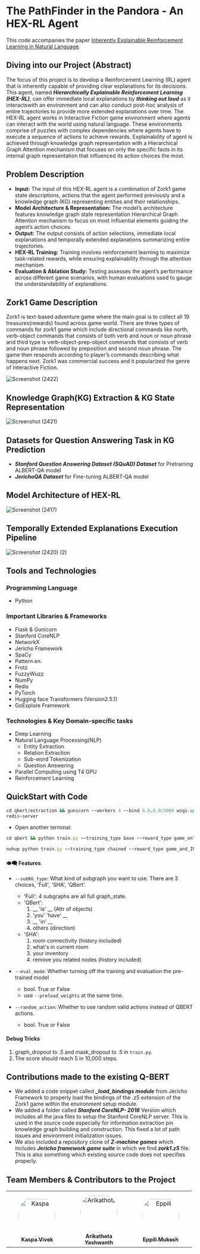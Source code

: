 # The PathFinder in the Pandora - An HEX-RL Agent

This code accompanies the paper [Inherently Explainable Reinforcement Learning in Natural Language](https://arxiv.org/abs/2112.08907).

## Diving into our Project (Abstract)

 The focus of this project is to develop a Reinforcement Learning (RL) agent that is inherently capable of providing clear explanations for its decisions. This agent, named ***Hierarchically Explainable Reinforcement Learning (HEX-RL)***, can offer immediate local explanations by ***thinking out loud*** as it interactswith an environment and can also conduct post-hoc analysis of entire trajectories to provide more extended explanations over time. The HEX-RL agent works in Interactive Fiction game environment where agents can interact with the world using natural language. These environments comprise of puzzles with complex dependencies where agents have to execute a sequence of actions to achieve rewards. Explainability of agent is achieved through knowledge graph representation with a Hierarchical Graph Attention mechanism that focuses on only the specific facts in its internal graph representation that influenced its action choices the most.

 ## Problem Description

-  **Input:** The input of this HEX-RL agent is a combination of Zork1 game state descriptions, actions that the agent performed previously and a knowledge graph (KG) representing entities and their relationships.
-  **Model Architecture & Representation:** The model’s architecture features knowledge graph state representation Hierarchical Graph Attention mechanism to focus on most influential elements guiding the agent’s action choices.
-   **Output:** The output consists of action selections, immediate local explanations and temporally extended explanations summarizing entire trajectories.
-   **HEX-RL Training:** Training involves reinforcement learning to maximize task-related rewards, while ensuring explainability through the attention mechanism.
-   **Evaluation & Ablation Study:** Testing assesses the agent’s performance across different game scenarios, with human evaluations used to gauge the understandability of explanations.

## Zork1 Game Description

Zork1 is text-based adventure game where the main goal is to collect all 19 treasures(rewards) found across game world. There are three types of commands for zork1 game which include directional commands like north, verb-object commands that consists of both verb and noun or noun phrase and third type is verb-object-prep-object commands that consists of verb and noun phrase followed by preposition and second noun phrase. The game then responds according to player’s commands describing what happens next. Zork1 was commercial success and it popularized the genre of Interactive Fiction.

![Screenshot (2422)](https://github.com/Vivekkaspa/EPICS-II-MiniProject/assets/110654004/78519e56-4eb8-4b81-83ee-031b6426b7fc)




## Knowledge Graph(KG) Extraction & KG State Representation

![Screenshot (2421)](https://github.com/Vivekkaspa/EPICS-II-MiniProject/assets/110654004/156ea783-1c7d-41f2-9e57-49a3ffef153b)


## Datasets for Question Answering Task in KG Prediction

- ***Stanford Question Answering Dataset (SQuAD) Dataset***  for Pretraining ALBERT-QA model
-  ***JerichoQA Dataset*** for Fine-tuning ALBERT-QA model


## Model Architecture of HEX-RL

![Screenshot (2417)](https://github.com/Vivekkaspa/EPICS-II-MiniProject/assets/110654004/f96b338a-361a-47f2-8b73-703bc47df293) 

## Temporally Extended Explanations Execution Pipeline
![Screenshot (2420) (2)](https://github.com/Vivekkaspa/EPICS-II-MiniProject/assets/110654004/fc2cb92e-6216-4e64-9f57-72a7fc064204)




## Tools and Technologies

### Programming Language 

- Python

### Important Libraries & Frameworks

-  Flask & Gunicorn
-  Stanford CoreNLP
-  NetworkX
-  Jericho Framework
-   SpaCy
-  Pattern.en.
-   Frotz
-   FuzzyWuzz
-    NumPy
-  Redis
-   PyTorch
-    Hugging face Transformers (Version2.5.1)
-    GoExplore Framework

###  Technologies & Key Domain-specific tasks

-  Deep Learning
-   Natural Language Processing(NLP)
    -  Entity Extraction
    -  Relation Extraction
    -   Sub-word Tokenization
    - Question Answering
-  Parallel Computing using T4 GPU
-   Reinforcement Learning



## QuickStart with Code

```ruby
cd qbert/extraction && gunicorn --workers 4 --bind 0.0.0.0:5000 wsgi:app
redis-server
```

* Open another terminal:
```ruby
cd qbert && python train.py --training_type base --reward_type game_only  --subKG_type QBert
```
```ruby
nohup python train.py --training_type chained --reward_type game_and_IM  --subKG_type QBert --batch_size 2 --seed 0 --preload_weights Q-BERT/qbert/logs/qbert.pt --eval_mode --graph_dropout 0 --mask_dropout 0 --dropout_ratio 0
```

#### :eye_speech_bubble: Features
* `--subKG_type`: What kind of subgraph you want to use. There are 3 choices, 'Full', 'SHA', 'QBert'.
    * 'Full': 4 subgraphs are all full graph_state.
    * 'QBert':
        1. __ 'is' __ (Attr of objects)
        2. 'you' 'have' __
        3. __ 'in' __
        4. others (direction)
    * 'SHA':
        1. room connectivity (history included)
        2. what's in current room
        3. your inventory
        4. remove you related nodes (history included)

* `--eval_mode`: Whether turning off the training and evaluation the pre-trained model
    * bool. True or False
    * use `--preload_weights` at the same time.
    
* `--random_action`: Whether to use random valid actions instead of QBERT actions.
    * bool. True or False


#### Debug Tricks
1. graph_dropout to .5 and mask_dropout to .5 in `train.py`.
2. The score should reach 5 in 10,000 steps.

## Contributions made to the existing Q-BERT 

- We added a code snippet called ***_load_bindings module*** from Jericho Framework to properly load the bindings of the .z5 extension of the Zork1 game within the environment setup module.
- We added a folder called ***Stanford CoreNLP- 2018*** Version which includes all the java files to setup the Stanford CoreNLP server. This is used in the source code especially for information extraction pin knowledge graph building and construction. This fixed a lot of path issues and environment initialization issues.
- We also included a repository clone of ***Z-machine games*** which includes ***Jericho framework game suite*** in which we find ***zork1.z5*** file. This is also something which existing source code does not specifies properly.

## Team Members & Contributors to the Project

<table>
<tr>
    <td align="center" style="word-wrap: break-word; width: 150.0; height: 150.0">
        <a href=https://github.com/Vivekkaspa>
            <img src=https://avatars.githubusercontent.com/u/110654004?s=96&v=4 width="100;"  style="border-radius:50%;align-items:center;justify-content:center;overflow:hidden;padding-top:10px" alt=Kaspa Vivek/>
            <br />
            <sub style="font-size:14px"><b>Kaspa Vivek</b></sub>
        </a>
    </td>
    <td align="center" style="word-wrap: break-word; width: 150.0; height: 150.0">
        <a href=https://github.com/yashwanth2212>
            <img src=https://avatars.githubusercontent.com/u/139617878?v=4 width="100;"  style="border-radius:50%;align-items:center;justify-content:center;overflow:hidden;padding-top:10px" alt=Arikathota Yashwanth/>
            <br />
            <sub style="font-size:14px"><b>Arikathota Yashwanth</b></sub>
        </a>
    </td>
    <td align="center" style="word-wrap: break-word; width: 150.0; height: 150.0">
        <a href=https://github.com/Mukesh-Eppili19>
            <img src=https://avatars.githubusercontent.com/u/132339498?v=4 width="100;"  style="border-radius:50%;align-items:center;justify-content:center;overflow:hidden;padding-top:10px" alt=Eppili Mukesh/>
            <br />
            <sub style="font-size:14px"><b>Eppili Mukesh</b></sub>
        </a>
    </td>
</tr>
</table>





